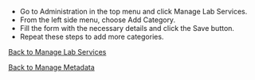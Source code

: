 * Go to Administration in the top menu and click Manage Lab Services.
* From the left side menu, choose Add Category.
* Fill the form with the necessary details and click the Save button.
* Repeat these steps to add more categories.

[Back to Manage Lab Services](https://github.com/hmislk/hmis/wiki/Manage-Lab-Services)

[Back to Manage Metadata](https://github.com/hmislk/hmis/wiki/Manage-Metadata)